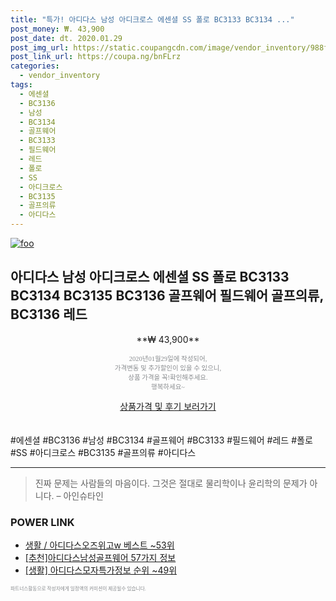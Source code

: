 ```yaml
--- 
title: "특가! 아디다스 남성 아디크로스 에센셜 SS 폴로 BC3133 BC3134 ..." 
post_money: ₩. 43,900 
post_date: dt. 2020.01.29 
post_img_url: https://static.coupangcdn.com/image/vendor_inventory/988f/df129eb5c0b2a0fb8eaf23d27b6f432a00bae0018b7dfa140338c5f0e594.jpg 
post_link_url: https://coupa.ng/bnFLrz 
categories: 
  - vendor_inventory 
tags: 
  - 에센셜 
  - BC3136 
  - 남성 
  - BC3134 
  - 골프웨어 
  - BC3133 
  - 필드웨어 
  - 레드 
  - 폴로 
  - SS 
  - 아디크로스 
  - BC3135 
  - 골프의류 
  - 아디다스 
--- 
```

[![foo](https://static.coupangcdn.com/image/vendor_inventory/988f/df129eb5c0b2a0fb8eaf23d27b6f432a00bae0018b7dfa140338c5f0e594.jpg)](https://coupa.ng/bnFLrz) 

## 아디다스 남성 아디크로스 에센셜 SS 폴로 BC3133 BC3134 BC3135 BC3136 골프웨어 필드웨어 골프의류, BC3136 레드 
<p style="text-align: center;">**₩ 43,900**</p> 
<p style="text-align: center;"><span style="color: #898c8f; font-family: Georgia,Times,serif; font-size: 0.75em;">2020년01월29일에 작성되어, <br>가격변동 및 추가할인이 있을 수 있으니,<br> 상품 가격을 꼭!확인해주세요.<br>행복하세요~</span> 
</p>	 
<div markdown="0" style="text-align: center;"><a href="https://coupa.ng/bnFLrz" class="btn btn--success">상품가격 및 후기 보러가기</a></div> 
<br><br> 
  #에센셜 #BC3136 #남성 #BC3134 #골프웨어 #BC3133 #필드웨어 #레드 #폴로 #SS #아디크로스 #BC3135 #골프의류 #아디다스 
<hr> 

> 진짜 문제는 사람들의 마음이다. 그것은 절대로 물리학이나 윤리학의 문제가 아니다. – 아인슈타인 


### POWER LINK

* <a href="https://blog.naver.com/santokki14/221780368400" target="_blank">생활 / 아디다스오즈위고w 베스트 ~53위</a>
* <a href="https://blog.naver.com/fasyy4321/221788446037" target="_blank">[추천]아디다스남성골프웨어 57가지 정보</a>
* <a href="https://blog.naver.com/sakai111/221770778961" target="_blank"> [생활] 아디다스모자특가정보 순위 ~49위</a>

<span style="color: #898c8f; font-family: Georgia,Times,serif; font-size: 0.55em;">파트너스활동으로 작성자에게 일정액의 커미션이 제공될수 있습니다.</span> 
